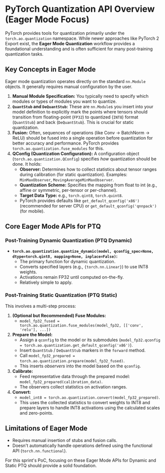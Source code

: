 # PyTorch Quantization API Overview (Eager Mode Focus)

PyTorch provides tools for quantization primarily under the `torch.ao.quantization` namespace. While newer approaches like PyTorch 2 Export exist, the **Eager Mode Quantization** workflow provides a foundational understanding and is often sufficient for many post-training quantization tasks.

## Key Concepts in Eager Mode

Eager mode quantization operates directly on the standard `nn.Module` objects. It generally requires manual configuration by the user.

1.  **Manual Module Specification:** You typically need to specify which modules or types of modules you want to quantize.
2.  **`QuantStub` and `DeQuantStub`:** These are `nn.Module`s you insert into your model definition to explicitly mark the points where tensors should transition from floating-point (`FP32`) to quantized (`INT8`) format (`QuantStub`) and back (`DeQuantStub`). This is crucial for static quantization.
3.  **Fusion:** Often, sequences of operations (like Conv -> BatchNorm -> ReLU) should be fused into a single operation before quantization for better accuracy and performance. PyTorch provides `torch.ao.quantization.fuse_modules` for this.
4.  **QConfig (Quantization Configuration):** A configuration object (`torch.ao.quantization.QConfig`) specifies _how_ quantization should be done. It holds:
    - **Observer:** Determines how to collect statistics about tensor ranges during calibration (for static quantization). Examples: `MinMaxObserver`, `MovingAverageMinMaxObserver`.
    - **Quantization Scheme:** Specifies the mapping from float to int (e.g., affine or symmetric, per-tensor or per-channel).
    - **Target Data Type:** e.g., `torch.qint8`, `torch.quint8`.
    - PyTorch provides defaults like `get_default_qconfig('x86')` (recommended for server CPU) or `get_default_qconfig('qnnpack')` (for mobile).

## Core Eager Mode APIs for PTQ

### Post-Training Dynamic Quantization (PTQ Dynamic)

- **`torch.ao.quantization.quantize_dynamic(model, qconfig_spec=None, dtype=torch.qint8, mapping=None, inplace=False)`:**
  - The primary function for dynamic quantization.
  - Converts specified layers (e.g., `{torch.nn.Linear}`) to use INT8 weights.
  - Activations remain FP32 until computed on-the-fly.
  - Relatively simple to apply.

### Post-Training Static Quantization (PTQ Static)

This involves a multi-step process:

1.  **(Optional but Recommended) Fuse Modules:**
    - `model_fp32_fused = torch.ao.quantization.fuse_modules(model_fp32, [['conv', 'relu'], ...])`
2.  **Prepare the Model:**
    - Assign a `qconfig` to the model or its submodules (`model_fp32.qconfig = torch.ao.quantization.get_default_qconfig('x86')`).
    - Insert `QuantStub` / `DeQuantStub` markers in the `forward` method.
    - Call `model_fp32_prepared = torch.ao.quantization.prepare(model_fp32_fused)`.
    - This inserts _observers_ into the model based on the `qconfig`.
3.  **Calibrate:**
    - Feed representative data through the prepared model: `model_fp32_prepared(calibration_data)`.
    - The observers collect statistics on activation ranges.
4.  **Convert:**
    - `model_int8 = torch.ao.quantization.convert(model_fp32_prepared)`.
    - This uses the collected statistics to convert weights to INT8 and prepare layers to handle INT8 activations using the calculated scales and zero-points.

## Limitations of Eager Mode

- Requires manual insertion of stubs and fusion calls.
- Doesn't automatically handle operations defined using the functional API (`torch.nn.functional`).

For this sprint's PoC, focusing on these Eager Mode APIs for Dynamic and Static PTQ should provide a solid foundation.
